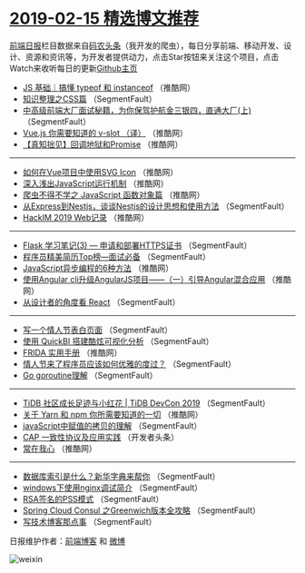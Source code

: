 # [2019-02-15 精选博文推荐](http://hao.caibaojian.com/date/2019/02/15)

[前端日报](http://caibaojian.com/c/news)栏目数据来自[码农头条](http://hao.caibaojian.com/)（我开发的爬虫），每日分享前端、移动开发、设计、资源和资讯等，为开发者提供动力，点击Star按钮来关注这个项目，点击Watch来收听每日的更新[Github主页](https://github.com/kujian/frontendDaily)
* [JS 基础｜搞懂 typeof 和 instanceof](http://hao.caibaojian.com/100942.html) （推酷网）
* [知识整理之CSS篇](http://hao.caibaojian.com/100922.html) （SegmentFault）
* [中高级前端大厂面试秘籍，为你保驾护航金三银四，直通大厂(上)](http://hao.caibaojian.com/100912.html) （SegmentFault）
* [Vue.js 你需要知道的 v-slot （译）](http://hao.caibaojian.com/100934.html) （推酷网）
* [【真知拙见】回调地狱和Promise](http://hao.caibaojian.com/100931.html) （推酷网）

***
* [如何在Vue项目中使用SVG Icon](http://hao.caibaojian.com/100939.html) （推酷网）
* [深入浅出JavaScript运行机制](http://hao.caibaojian.com/100932.html) （推酷网）
* [爬虫不得不学之 JavaScript 函数对象篇](http://hao.caibaojian.com/100933.html) （推酷网）
* [从Express到Nestjs，谈谈Nestjs的设计思想和使用方法](http://hao.caibaojian.com/100924.html) （SegmentFault）
* [HackIM 2019 Web记录](http://hao.caibaojian.com/100937.html) （推酷网）

***
* [Flask 学习笔记(3) &#8212; 申请和部署HTTPS证书](http://hao.caibaojian.com/100915.html) （SegmentFault）
* [程序员精美简历Top榜—面试必备](http://hao.caibaojian.com/100916.html) （SegmentFault）
* [JavaScript异步编程的6种方法](http://hao.caibaojian.com/100935.html) （推酷网）
* [使用Angular cli升级AngularJS项目——（一）引导Angular混合应用](http://hao.caibaojian.com/100936.html) （推酷网）
* [从设计者的角度看 React](http://hao.caibaojian.com/100914.html) （SegmentFault）

***
* [写一个情人节表白页面](http://hao.caibaojian.com/100925.html) （SegmentFault）
* [使用 QuickBI 搭建酷炫可视化分析](http://hao.caibaojian.com/100926.html) （SegmentFault）
* [FRIDA 实用手册](http://hao.caibaojian.com/100938.html) （推酷网）
* [情人节来了程序员应该如何优雅的度过？](http://hao.caibaojian.com/100927.html) （SegmentFault）
* [Go  goroutine理解](http://hao.caibaojian.com/100917.html) （SegmentFault）

***
* [TiDB 社区成长足迹与小红花 | TiDB DevCon 2019](http://hao.caibaojian.com/100928.html) （SegmentFault）
* [关于 Yarn 和 npm 你所需要知道的一切](http://hao.caibaojian.com/100940.html) （推酷网）
* [javaScript中赋值的拷贝的理解](http://hao.caibaojian.com/100918.html) （SegmentFault）
* [CAP 一致性协议及应用实践](http://hao.caibaojian.com/100929.html) （开发者头条）
* [常在我心](http://hao.caibaojian.com/100941.html) （推酷网）

***
* [数据库索引是什么？新华字典来帮你](http://hao.caibaojian.com/100919.html) （SegmentFault）
* [windows下使用nginx调试简介](http://hao.caibaojian.com/100920.html) （SegmentFault）
* [RSA签名的PSS模式](http://hao.caibaojian.com/100921.html) （SegmentFault）
* [Spring Cloud Consul 之Greenwich版本全攻略](http://hao.caibaojian.com/100923.html) （SegmentFault）
* [写技术博客那点事](http://hao.caibaojian.com/100913.html) （SegmentFault）

日报维护作者：[前端博客](http://caibaojian.com/) 和 [微博](http://caibaojian.com/go/weibo)

![weixin](https://user-images.githubusercontent.com/3055447/38468989-651132ac-3b80-11e8-8e6b-15122322a9d7.png)